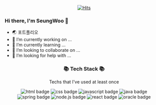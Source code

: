 <div align=center>

[![Hits](https://hits.seeyoufarm.com/api/count/incr/badge.svg?url=https%3A%2F%2Fgithub.com%2Fberenickt&count_bg=%234BA00A&title_bg=%23555555&icon=github.svg&icon_color=%23E7E7E7&title=hits&edge_flat=false)](https://hits.seeyoufarm.com)

</div>

### Hi there, I'm SeungWoo 👋


- 🌏 포트폴리오 
- 🔭 I’m currently working on ...
- 🌱 I’m currently learning ...
- 👯 I’m looking to collaborate on ...
- 🤔 I’m looking for help with ...


<h3 align="center"> 📚 Tech Stack 📚 </h3>
<p align="center"> Techs that I've used at least once </p>

<div align=center>

![html badge](https://img.shields.io/badge/HTML-E34F26?style=for-the-badge&logo=HTML5&logoColor=white)
![css badge](https://img.shields.io/badge/CSS-1572B6?style=for-the-badge&logo=CSS3&logoColor=white)
![javascript badge](https://img.shields.io/badge/JavaScript-F7DF1E?style=for-the-badge&logo=JavaScript&logoColor=black)
![java badge](https://img.shields.io/badge/Java-007396?style=for-the-badge&logo=Java&logoColor=white)
![spring badge](https://img.shields.io/badge/Spring-6DB33F?style=for-the-badge&logo=Spring&logoColor=white)
![node.js badge](https://img.shields.io/badge/Node.js-339933?style=for-the-badge&logo=Node.js&logoColor=white)
![react badge](https://img.shields.io/badge/react-61DAFB?style=for-the-badge&logo=React&logoColor=black)
![oracle badge](https://img.shields.io/badge/oracle-F80000?style=for-the-badge&logo=Oracle&logoColor=black)

</div>
